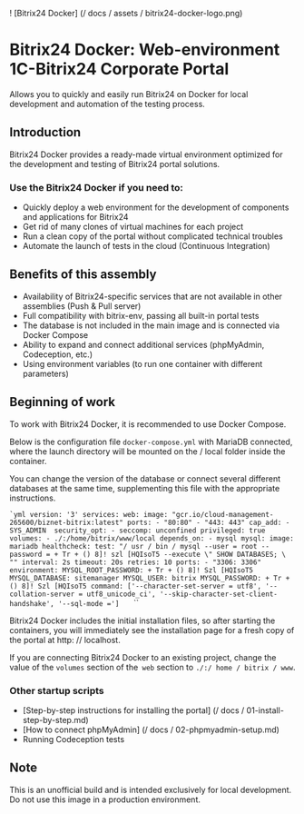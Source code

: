 ! [Bitrix24 Docker] (/ docs / assets / bitrix24-docker-logo.png)

# Bitrix24 Docker: Web-environment 1C-Bitrix24 Corporate Portal

Allows you to quickly and easily run Bitrix24 on Docker for local development and automation of the testing process.

## Introduction

Bitrix24 Docker provides a ready-made virtual environment optimized for the development and testing of Bitrix24 portal solutions. 

### Use the Bitrix24 Docker if you need to:

- Quickly deploy a web environment for the development of components and applications for Bitrix24
- Get rid of many clones of virtual machines for each project
- Run a clean copy of the portal without complicated technical troubles
- Automate the launch of tests in the cloud (Continuous Integration)

## Benefits of this assembly

- Availability of Bitrix24-specific services that are not available in other assemblies (Push & Pull server)
- Full compatibility with bitrix-env, passing all built-in portal tests
- The database is not included in the main image and is connected via Docker Compose
- Ability to expand and connect additional services (phpMyAdmin, Codeception, etc.)
- Using environment variables (to run one container with different parameters)

## Beginning of work

To work with Bitrix24 Docker, it is recommended to use Docker Compose. 

Below is the configuration file `docker-compose.yml` with MariaDB connected, where the launch directory will be mounted on the / local folder inside the container. 

You can change the version of the database or connect several different databases at the same time, supplementing this file with the appropriate instructions.

`` `yml
version: '3'
services:
  web:
    image: "gcr.io/cloud-management-265600/biznet-bitrix:latest"
    ports:
      - "80:80"
      - "443: 443"
    cap_add:
      - SYS_ADMIN 
    security_opt:
      - seccomp: unconfined
    privileged: true
    volumes:
      - ./:/home/bitrix/www/local
    depends_on:
      - mysql
  mysql:
    image: mariadb
    healthcheck:
      test: "/ usr / bin / mysql --user = root --password = + Tr + () 8]! szl [HQIsoT5 --execute \" SHOW DATABASES; \ ""
      interval: 2s
      timeout: 20s
      retries: 10
    ports:
      - "3306: 3306"
    environment:
      MYSQL_ROOT_PASSWORD: + Tr + () 8]! Szl [HQIsoT5
      MYSQL_DATABASE: sitemanager
      MYSQL_USER: bitrix
      MYSQL_PASSWORD: + Tr + () 8]! Szl [HQIsoT5
    command: ['--character-set-server = utf8', '--collation-server = utf8_unicode_ci', '--skip-character-set-client-handshake', '--sql-mode =']   
`` ``

Bitrix24 Docker includes the initial installation files, so after starting the containers, you will immediately see the installation page for a fresh copy of the portal at http: // localhost. 

If you are connecting Bitrix24 Docker to an existing project, change the value of the `volumes` section of the` web` section to `./:/ home / bitrix / www`. 

### Other startup scripts

- [Step-by-step instructions for installing the portal] (/ docs / 01-install-step-by-step.md)
- [How to connect phpMyAdmin] (/ docs / 02-phpmyadmin-setup.md)
- Running Codeception tests

## Note

This is an unofficial build and is intended exclusively for local development. Do not use this image in a production environment.
